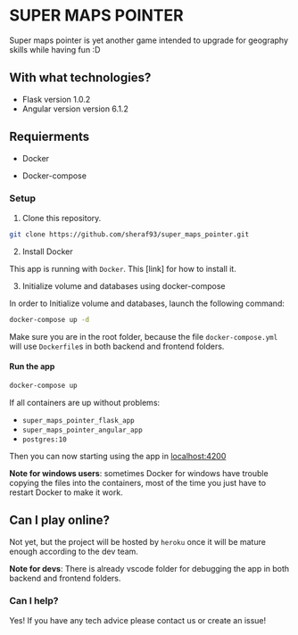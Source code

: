 # SUPER MAPS POINTER

Super maps pointer is yet another game intended to upgrade for geography skills while having fun :D

## With what technologies?

* Flask version 1.0.2
* Angular version version 6.1.2

## Requierments

* Docker

* Docker-compose

### Setup

1. Clone this repository. 

```bash
git clone https://github.com/sheraf93/super_maps_pointer.git
```

2. Install Docker

This app is running with `Docker`. This [link] for how to install it.

3. Initialize volume and databases using docker-compose

In order to Initialize volume and databases, launch the following command:

```bash
docker-compose up -d
```

Make sure you are in the root folder, because the file `docker-compose.yml` will use `Dockerfile`s in both backend and frontend folders.

#### Run the app

```bash
docker-compose up
```

If all containers are up without problems:
  - `super_maps_pointer_flask_app`
  - `super_maps_pointer_angular_app`
  - `postgres:10`

Then you can now starting using the app in [localhost:4200](127.0.0.1:4200)

**Note for windows users**: sometimes Docker for windows have trouble copying the files into the containers, most of the time you just have to restart Docker to make it work.

## Can I play online?

Not yet, but the project will be hosted by `heroku` once it will be mature enough according to the dev team.

**Note for devs**: There is already vscode folder for debugging the app in both backend and frontend folders. 

### Can I help?

Yes! If you have any tech advice please contact us or create an issue!
